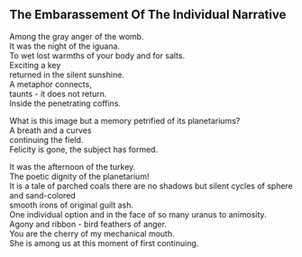 The Embarassement Of The Individual Narrative
---------------------------------------------
Among the gray anger of the womb.  
It was the night of the iguana.  
To wet lost warmths of your body and for salts.  
Exciting a key  
returned in the silent sunshine.  
A metaphor connects,  
taunts - it does not return.  
Inside the penetrating coffins.  
  
What is this image but a memory petrified of its planetariums?  
A breath and a curves  
continuing the field.  
Felicity is gone, the subject has formed.  
  
It was the afternoon of the turkey.  
The poetic dignity of the planetarium!  
It is a tale of parched coals there are no shadows but silent cycles of sphere and sand-colored  
smooth irons of original guilt ash.  
One individual option and in the face of so many uranus to animosity.  
Agony and ribbon - bird feathers of anger.  
You are the cherry of my mechanical mouth.  
She is among us at this moment of first continuing.  
